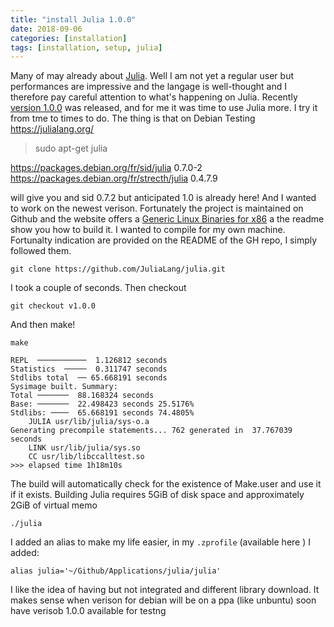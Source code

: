 ```yaml
---
title: "install Julia 1.0.0"
date: 2018-09-06
categories: [installation]
tags: [installation, setup, julia]
---
```


Many of may already about [Julia](https://julialang.org/). Well I am not yet a regular user but performances are impressive and the langage is well-thought and I therefore pay careful attention to what's happening on Julia. Recently [version 1.0.0](https://juliacomputing.com/press/2018/08/10/Julia-1.0-Released.html) was released, and for me it was time to use Julia more.  I try it from tme to times to do. The thing is that on Debian Testing https://julialang.org/

> sudo apt-get julia

https://packages.debian.org/fr/sid/julia 0.7.0-2
https://packages.debian.org/fr/strecth/julia 0.4.7.9

will give you
and sid 0.7.2 but anticipated 1.0 is already here! And I wanted to work
on the newest verison. Fortunately the project is maintained on
Github and the website offers a [Generic Linux Binaries for x86](https://julialang.org/downloads/platform.html#generic-binaries) a the readme show you how to build it. I wanted to compile for my own machine. Fortunalty indication are provided on the README of the GH repo, I simply followed them.

```
git clone https://github.com/JuliaLang/julia.git
```

I took a couple of seconds. Then checkout

```
git checkout v1.0.0
```

And then make!

```
make
```


```
REPL  ───────────  1.126812 seconds
Statistics  ─────  0.311747 seconds
Stdlibs total  ── 65.668191 seconds
Sysimage built. Summary:
Total ───────  88.168324 seconds
Base: ───────  22.498423 seconds 25.5176%
Stdlibs: ────  65.668191 seconds 74.4805%
    JULIA usr/lib/julia/sys-o.a
Generating precompile statements... 762 generated in  37.767039 seconds
    LINK usr/lib/julia/sys.so
    CC usr/lib/libccalltest.so
>>> elapsed time 1h18m10s
```

The build will automatically check for the existence of Make.user and use it if it exists. Building Julia requires 5GiB of disk space and approximately 2GiB of virtual memo

```
./julia
```

I added an alias to make my life easier, in my `.zprofile` (available here
  ) I added:

```
alias julia='~/Github/Applications/julia/julia'
```

I like the idea of having but not integrated and different library download.
It makes sense when verison for debian will be on a ppa (like unbuntu)
soon have verisob 1.0.0 available for testng
